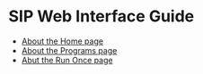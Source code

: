 # SIP Web Interface Guide

-   [About the Home page](concepts/home_page.md)
-   [About the Programs page](concepts/programs_page.md)
-   [Abut the Run Once page](concepts/Run_Once_page.md)

